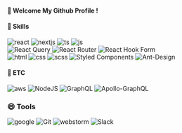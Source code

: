 

#### 👋 Welcome My Github Profile !


<!--
**stepover10/stepover10** is a ✨ _special_ ✨ repository because its `README.md` (this file) appears on your GitHub profile.

Here are some ideas to get you started:

- 🔭 I’m currently working on ...
- 🌱 I’m currently learning ...
- 👯 I’m looking to collaborate on ...
- 🤔 I’m looking for help with ...
- 💬 Ask me about ...
- 📫 How to reach me: ...
- 😄 Pronouns: ...
- ⚡ Fun fact: ...
-->


#### 🌱 Skills

![react](https://img.shields.io/badge/React-20232A?style=flat-square&logo=react&logoColor=61DAFB)
![nextjs](https://img.shields.io/badge/Next.js-000?logo=nextdotjs&logoColor=fff&style=flat-square)
![ts](https://img.shields.io/badge/TypeScript-007ACC?style=flat-square&logo=typescript&logoColor=white)
![js](https://img.shields.io/badge/JavaScript-F7DF1E?style=flat-square&logo=JavaScript&logoColor=white)
<br/>
![React Query](https://img.shields.io/badge/-React%20Query-FF4154?style=flat-square&logo=react%20query&logoColor=white)
![React Router](https://img.shields.io/badge/React_Router-CA4245?style=flat-square&logo=react-router&logoColor=white)
![React Hook Form](https://img.shields.io/badge/React%20Hook%20Form-%23EC5990.svg?style=flat-square&logo=reacthookform&logoColor=white)
<br/>
![html](https://img.shields.io/badge/HTML5-E34F26?style=flat-square&logo=html5&logoColor=white)
![css](https://img.shields.io/badge/CSS3-1572B6?style=flat-square&logo=css3&logoColor=white)
![scss](https://img.shields.io/badge/Sass-CC6699?style=flat-square&logo=sass&logoColor=white)
![Styled Components](https://img.shields.io/badge/styled--components-DB7093?style=flat-square&logo=styled-components&logoColor=white)
![Ant-Design](https://img.shields.io/badge/-AntDesign-%230170FE?style=flat-square&logo=ant-design&logoColor=white)

#### 👯 ETC

![aws](https://img.shields.io/badge/Amazon_AWS-232F3E?style=flat-square&logo=amazon-aws&logoColor=white)
![NodeJS](https://img.shields.io/badge/node.js-6DA55F?style=flat-square&logo=node.js&logoColor=white)
![GraphQL](https://img.shields.io/badge/-GraphQL-E10098?style=flat-square&logo=graphql&logoColor=white)
![Apollo-GraphQL](https://img.shields.io/badge/-ApolloGraphQL-311C87?style=flat-square&logo=apollo-graphql)

### 😄 Tools

![google](https://img.shields.io/badge/Google%20Analytics-E37400?style=flat-square&logo=google%20analytics&logoColor=white)
![Git](https://img.shields.io/badge/git-%23F05033.svg?style=flat-square&logo=git&logoColor=white)
![webstorm](https://img.shields.io/badge/WebStorm-000000?style=flat-square&logo=WebStorm&logoColor=white)
![Slack](https://img.shields.io/badge/Slack-4A154B?style=flat-square&logo=slack&logoColor=white)
